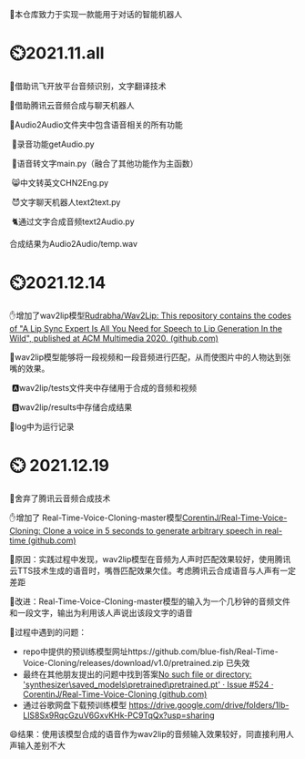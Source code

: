 :robot:本仓库致力于实现一款能用于对话的智能机器人

# :timer_clock:2021.11.all

:rocket:借助讯飞开放平台音频识别，文字翻译技术

:bridge_at_night:借助腾讯云音频合成与聊天机器人

:dart:Audio2Audio文件夹中包含语音相关的所有功能

​	:microphone:录音功能getAudio.py

​	:bread:语音转文字main.py（融合了其他功能作为主函数）

​	:smile_cat:中文转英文CHN2Eng.py

​	:smiling_imp:文字聊天机器人text2text.py

​	:cat2:通过文字合成音频text2Audio.py

合成结果为Audio2Audio/temp.wav

# :timer_clock:2021.12.14

:hand:增加了wav2lip模型[Rudrabha/Wav2Lip: This repository contains the codes of "A Lip Sync Expert Is All You Need for Speech to Lip Generation In the Wild", published at ACM Multimedia 2020. (github.com)](https://github.com/Rudrabha/Wav2Lip)

:icecream:wav2lip模型能够将一段视频和一段音频进行匹配，从而使图片中的人物达到张嘴的效果。

​	:a:wav2lip/​tests文件夹中存储用于合成的音频和视频

​	:b:wav2lip/results中存储合成结果

:chicken:log中为运行记录

# :timer_clock: 2021.12.19

:open_hands:舍弃了腾讯云音频合成技术

:hand:增加了 Real-Time-Voice-Cloning-master模型[CorentinJ/Real-Time-Voice-Cloning: Clone a voice in 5 seconds to generate arbitrary speech in real-time (github.com)](https://github.com/CorentinJ/Real-Time-Voice-Cloning)

:rabbit:原因：实践过程中发现，wav2lip模型在音频为人声时匹配效果较好，使用腾讯云TTS技术生成的语音时，嘴唇匹配效果欠佳。考虑腾讯云合成语音与人声有一定差距

:tiger:改进：Real-Time-Voice-Cloning-master模型的输入为一个几秒钟的音频文件和一段文字，输出为利用该人声说出该段文字的语音

:running:过程中遇到的问题：

- repo中提供的预训练模型网址https://github.com/blue-fish/Real-Time-Voice-Cloning/releases/download/v1.0/pretrained.zip 已失效
- 最终在其他朋友提出的问题中找到答案[No such file or directory: 'synthesizer\\saved_models\\pretrained\\pretrained.pt' · Issue #524 · CorentinJ/Real-Time-Voice-Cloning (github.com)](https://github.com/CorentinJ/Real-Time-Voice-Cloning/issues/524)
- 通过谷歌网盘下载预训练模型 https://drive.google.com/drive/folders/1lb-LlS8Sx9RqcGzuV6GxvKHk-PC9TqQx?usp=sharing

:smile:结果：使用该模型合成的语音作为wav2lip的音频输入效果较好，同直接利用人声输入差别不大


